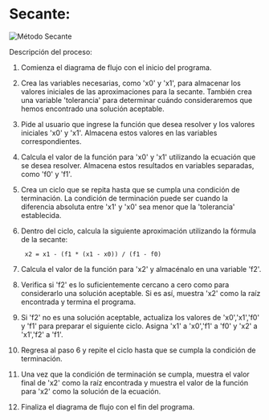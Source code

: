 # Secante:

![Método Secante](imagenes/metodo5.png)

Descripción del proceso:
1. Comienza el diagrama de flujo con el inicio del programa.
2. Crea las variables necesarias, como 'x0' y 'x1', para almacenar los valores iniciales de las aproximaciones para la secante.
También crea una variable 'tolerancia' para determinar cuándo consideraremos que hemos encontrado una solución aceptable.
3. Pide al usuario que ingrese la función que desea resolver y los valores iniciales 'x0' y 'x1'. Almacena estos valores en las
variables correspondientes.
4. Calcula el valor de la función para 'x0' y 'x1' utilizando la ecuación que se desea resolver. Almacena estos resultados en
variables separadas, como 'f0' y 'f1'.
5. Crea un ciclo que se repita hasta que se cumpla una condición de terminación. La condición de terminación puede ser cuando
la diferencia absoluta entre 'x1' y 'x0' sea menor que la 'tolerancia' establecida.
6. Dentro del ciclo, calcula la siguiente aproximación utilizando la fórmula de la secante:

        x2 = x1 - (f1 * (x1 - x0)) / (f1 - f0)

7. Calcula el valor de la función para 'x2' y almacénalo en una variable 'f2'.
8. Verifica si 'f2' es lo suficientemente cercano a cero como para considerarlo una solución aceptable. Si es así, muestra 'x2' como
la raíz encontrada y termina el programa.
9. Si 'f2' no es una solución aceptable, actualiza los valores de 'x0','x1','f0' y 'f1' para preparar el siguiente ciclo. Asigna 'x1'
a 'x0','f1' a 'f0' y 'x2' a 'x1','f2' a 'f1'.
10. Regresa al paso 6 y repite el ciclo hasta que se cumpla la condición de terminación.
11. Una vez que la condición de terminación se cumpla, muestra el valor final de 'x2' como la raíz encontrada y muestra el valor de
la función para 'x2' como la solución de la ecuación.
12. Finaliza el diagrama de flujo con el fin del programa.
